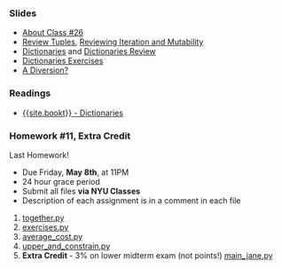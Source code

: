 <a name="class26"></a>

### Slides

* [About Class #26](classes/26/meta.html)
* [Review Tuples](classes/25/tuples.html), [Reviewing Iteration and Mutability](classes/25/list_iteration_mutability_review.html)
* [Dictionaries](classes/25/dictionaries.html) and 
[Dictionaries Review](classes/26/review.html)
* [Dictionaries Exercises](classes/26/exercises.html)
* [A Diversion?](classes/26/diversion.html)

<!--
* Review Materials from Class 25: [Exceptions](classes/25/exceptions.html), , and [List Comprehensions](classes/25/list_comprehensions.html)
-->
	
### Readings

* [{{site.bookt}} - Dictionaries](http://www.openbookproject.net/thinkcs/python/english3e/dictionaries.html)

<a name="homework11"></a>

### Homework #11, Extra Credit

Last Homework!

* Due Friday, __May 8th__, at 11PM
* 24 hour grace period
* Submit all files __via NYU Classes__
* Description of each assignment is in a comment in each file

1. [together.py](homework/hw11/together.py)
2. [exercises.py](homework/hw11/exercises.py)
3. [average_cost.py](homework/hw11/average_cost.py)
4. [upper_and_constrain.py](homework/hw11/upper_and_constrain.py)
5. __Extra Credit__ - 3% on lower midterm exam (not points!) [main_jane.py](homework/hw11/main_jane.py)

